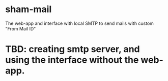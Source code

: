 # sham-mail
The web-app and interface with local SMTP to send mails with custom "From Mail ID"

# TBD: creating smtp server, and using the interface without the web-app.